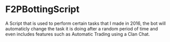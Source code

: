 # F2PBottingScript
A Script that is used to perform certain tasks that I made in 2016, the bot will automaticly change the task it is doing after a random period of time and even includes features such as Automatic Trading using a Clan Chat. 
